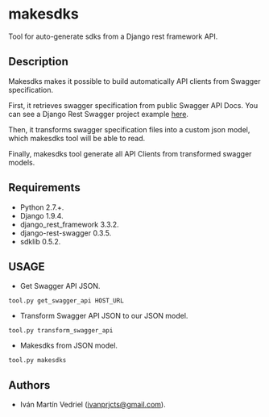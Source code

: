 # makesdks

Tool for auto-generate sdks from a Django rest framework API.

## Description

Makesdks makes it possible to build automatically API clients from Swagger specification.

First, it retrieves swagger specification from public Swagger API Docs. You can see a Django Rest Swagger project example [here](https://github.com/ivanprjcts/equinox-spring16-API).  

Then, it transforms swagger specification files into a custom json model, which makesdks tool will be able to read.

Finally, makesdks tool generate all API Clients from transformed swagger models.


## Requirements

* Python 2.7.+.
* Django 1.9.4.
* django_rest_framework 3.3.2.
* django-rest-swagger 0.3.5.
* sdklib 0.5.2.


## USAGE

* Get Swagger API JSON.
```
tool.py get_swagger_api HOST_URL
```
* Transform Swagger API JSON to our JSON model.
```
tool.py transform_swagger_api
```
* Makesdks from JSON model.
```
tool.py makesdks
```

## Authors

* Iván Martín Vedriel (ivanprjcts@gmail.com).
